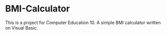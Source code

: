 # BMI-Calculator
This is a project for Computer Education 10. A simple BMI calculator written on Visual Basic.
